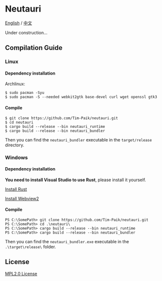 # Neutauri

[English](README.md) / [中文](README.zh-CN.md)

Under construction...

## Compilation Guide

### Linux

#### Dependency installation

Archlinux:
```shell
$ sudo pacman -Syu
$ sudo pacman -S --needed webkit2gtk base-devel curl wget openssl gtk3
```

#### Compile

```shell
$ git clone https://github.com/Tim-Paik/neutauri.git
$ cd neutauri
$ cargo build --release --bin neutauri_runtime
$ cargo build --release --bin neutauri_bundler
```
Then you can find the `neutauri_bundler` executable in the `target/release` directory.

### Windows

#### Dependency installation

**You need to install Visual Studio to use Rust**, please install it yourself.

[Install Rust](https://www.rust-lang.org/zh-CN/tools/install)

[Install Webview2](https://developer.microsoft.com/microsoft-edge/webview2)

#### Compile

```posh
PS C:\SomePath> git clone https://github.com/Tim-Paik/neutauri.git
PS C:\SomePath> cd .\neutauri\
PS C:\SomePath> cargo build --release --bin neutauri_runtime
PS C:\SomePath> cargo build --release --bin neutauri_bundler
```
Then you can find the `neutauri_bundler.exe` executable in the `.\target\release\` folder.

## License

[MPL2.0 License](LICENSE)